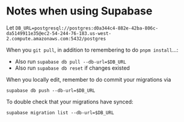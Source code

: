 # Notes when using Supabase

Let `DB_URL=postgresql://postgres:d0a344c4-882e-42ba-806c-da5149911e35@ec2-54-244-76-183.us-west-2.compute.amazonaws.com:5432/postgres`

When you `git pull`, in addition to remembering to do `pnpm install`...:

- Also run `supabase db pull --db-url=$DB_URL`
- Also run `supabase db reset` if changes existed

When you locally edit, remember to do commit your migrations via

```
supabase db push --db-url=$DB_URL
```

To double check that your migrations have synced:

```
supabase migration list --db-url=$DB_URL
```
